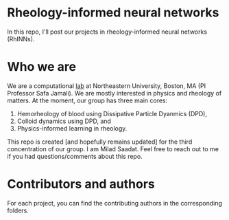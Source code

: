 # Rheology-informed neural networks
In this repo, I'll post our projects in rheology-informed neural networks (RhINNs).

# Who we are
We are a computational [lab](https://web.northeastern.edu/complexfluids/research/) at Northeastern University, Boston, MA (PI Professor Safa Jamali). We are mostly interested in physics and rheology of matters. At the moment, our group has three main cores:
1. Hemorheology of blood using Dissipative Particle Dyanmics (DPD),
2. Colloid dynamics using DPD, and
3. Physics-informed learning in rheology.

This repo is created [and hopefully remains updated] for the third concentration of our group. I am Milad Saadat. Feel free to reach out to me if you had questions/comments about this repo.

# Contributors and authors

For each project, you can find the contributing authors in the corresponding folders.



